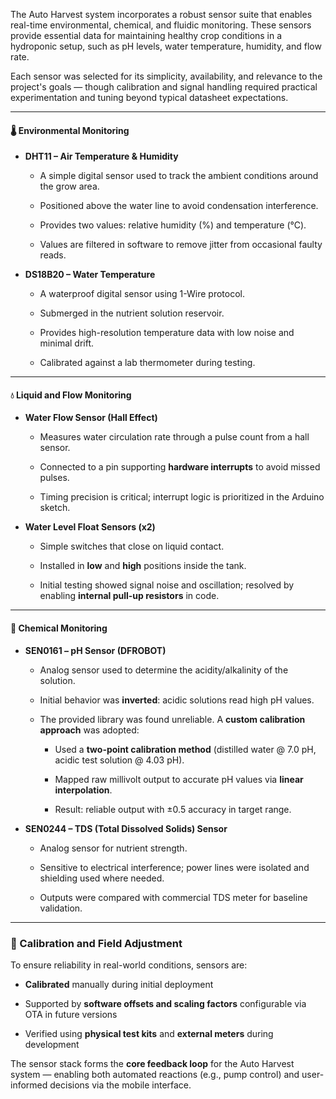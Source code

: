The Auto Harvest system incorporates a robust sensor suite that enables real-time environmental, chemical, and fluidic monitoring. These sensors provide essential data for maintaining healthy crop conditions in a hydroponic setup, such as pH levels, water temperature, humidity, and flow rate.

Each sensor was selected for its simplicity, availability, and relevance to the project's goals — though calibration and signal handling required practical experimentation and tuning beyond typical datasheet expectations.

---

#### 🌡️ Environmental Monitoring

- **DHT11 – Air Temperature & Humidity**
    
    - A simple digital sensor used to track the ambient conditions around the grow area.
        
    - Positioned above the water line to avoid condensation interference.
        
    - Provides two values: relative humidity (%) and temperature (°C).
        
    - Values are filtered in software to remove jitter from occasional faulty reads.
        
- **DS18B20 – Water Temperature**
    
    - A waterproof digital sensor using 1-Wire protocol.
        
    - Submerged in the nutrient solution reservoir.
        
    - Provides high-resolution temperature data with low noise and minimal drift.
        
    - Calibrated against a lab thermometer during testing.
        

---

#### 💧 Liquid and Flow Monitoring

- **Water Flow Sensor (Hall Effect)**
    
    - Measures water circulation rate through a pulse count from a hall sensor.
        
    - Connected to a pin supporting **hardware interrupts** to avoid missed pulses.
        
    - Timing precision is critical; interrupt logic is prioritized in the Arduino sketch.
        
- **Water Level Float Sensors (x2)**
    
    - Simple switches that close on liquid contact.
        
    - Installed in **low** and **high** positions inside the tank.
        
    - Initial testing showed signal noise and oscillation; resolved by enabling **internal pull-up resistors** in code.
        

---

#### 🧪 Chemical Monitoring

- **SEN0161 – pH Sensor (DFROBOT)**
    
    - Analog sensor used to determine the acidity/alkalinity of the solution.
        
    - Initial behavior was **inverted**: acidic solutions read high pH values.
        
    - The provided library was found unreliable. A **custom calibration approach** was adopted:
        
        - Used a **two-point calibration method** (distilled water @ 7.0 pH, acidic test solution @ 4.03 pH).
            
        - Mapped raw millivolt output to accurate pH values via **linear interpolation**.
            
        - Result: reliable output with ±0.5 accuracy in target range.
            
- **SEN0244 – TDS (Total Dissolved Solids) Sensor**
    
    - Analog sensor for nutrient strength.
        
    - Sensitive to electrical interference; power lines were isolated and shielding used where needed.
        
    - Outputs were compared with commercial TDS meter for baseline validation.
        

---

### 🔧 Calibration and Field Adjustment

To ensure reliability in real-world conditions, sensors are:

- **Calibrated** manually during initial deployment
    
- Supported by **software offsets and scaling factors** configurable via OTA in future versions
    
- Verified using **physical test kits** and **external meters** during development
    

The sensor stack forms the **core feedback loop** for the Auto Harvest system — enabling both automated reactions (e.g., pump control) and user-informed decisions via the mobile interface.